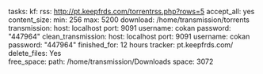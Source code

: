 tasks:
 kf:
    rss: http://pt.keepfrds.com/torrentrss.php?rows=5
    accept_all: yes
    content_size:
      min: 256
      max: 5200
    download: /home/transmission/torrents
    transmission:
      host: localhost
      port: 9091
      username: cokan
      password: "447964"
    clean_transmission:
      host: localhost
      port: 9091
      username: cokan
      password: "447964"
      finished_for: 12 hours
      tracker: pt.keepfrds.com/
      delete_files: Yes      
    free_space:
      path: /home/transmission/Downloads
      space: 3072